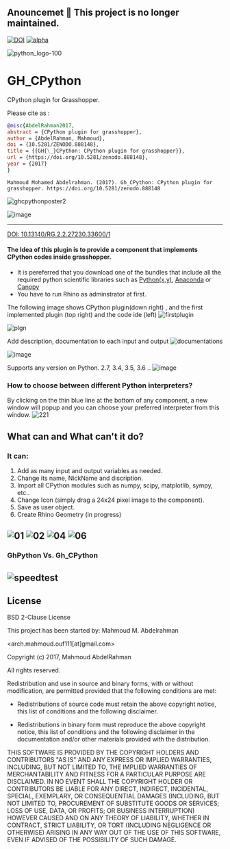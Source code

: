 ## Anouncemet 🎤 This project is no longer maintained.

[![DOI](https://zenodo.org/badge/95458635.svg)](https://zenodo.org/badge/latestdoi/95458635)
[![alpha](https://img.shields.io/badge/GH__CPython-Download%20Alpha-yellow.svg)](https://github.com/MahmoudAbdelRahman/GH_CPython/blob/master/GH_CPython.zip)

![python_logo-100](https://user-images.githubusercontent.com/6969514/28852793-2ad6ac70-772c-11e7-92d1-cd9087e3b661.png)

# GH_CPython
CPython plugin for Grasshopper. 

Please cite as : 
```bib
@misc{AbdelRahman2017,
abstract = {CPython plugin for grasshopper},
author = {AbdelRahman, Mahmoud},
doi = {10.5281/ZENODO.888148},
title = {{GH{\_}CPython: CPython plugin for grasshopper}},
url = {https://doi.org/10.5281/zenodo.888148},
year = {2017}
}
```
`Mahmoud Mohamed Abdelrahman. (2017). Gh_CPython: CPython plugin for grasshopper. https://doi.org/10.5281/zenodo.888148`

![ghcpythonposter2](https://user-images.githubusercontent.com/6969514/30294594-ecc40112-973d-11e7-84df-0520bc8cb7cc.jpg)

![image](https://user-images.githubusercontent.com/6969514/29739952-a2c2a0fe-8a4b-11e7-8c0e-63b86e836e23.png)

-----------

[DOI: 10.13140/RG.2.2.27230.33600/1](https://www.researchgate.net/publication/319312347_Enhancing_computational_design_with_Python_high_performance_scientific_libraries_Integration_of_Grasshopper_and_CPython_language)


#### The Idea of this plugin is to provide a component that implements CPython codes inside grasshopper.
- It is pereferred that you download one of the bundles that include all the required python scientific libraries such as [Python(x,y)](https://python-xy.github.io/), [Anaconda](https://docs.anaconda.com/anaconda/install/) or [Canopy](https://www.enthought.com/products/canopy/)
- You have to run Rhino as adminstrator at first. 

The following image shows CPython plugin(down right) , and the first implemented plugin (top right) and the code ide (left)
![firstplugin](https://user-images.githubusercontent.com/6969514/28816126-f27d5a8c-76a3-11e7-8dd0-3d368657b862.JPG)

![plgn](https://user-images.githubusercontent.com/6969514/28817868-cb7993a0-76a9-11e7-9e06-fc059594cbbc.png)

Add description, documentation to each input and output 
![documentations](https://user-images.githubusercontent.com/6969514/29185199-d42dca46-7e08-11e7-89be-1e78e05fe14d.jpg)

![image](https://user-images.githubusercontent.com/6969514/29340173-fee91a6a-821d-11e7-8cfe-3cd43c3c2310.png)

Supports any version on Python. 2.7, 3.4, 3.5, 3.6 ..
![image](https://user-images.githubusercontent.com/6969514/29262322-494ad3dc-80d4-11e7-895f-2b8110e892e0.png)
### How to choose between different Python interpreters? 
By clicking on the thin blue line at the bottom of any component, a new window will popup and you can choose your preferred interpreter from this window.
![221](https://user-images.githubusercontent.com/6969514/29310266-55758290-81ad-11e7-80cd-5b3dcde4d66a.jpg)
## What can and What can't it do?
### It can: 
1. Add as many input and output variables as needed. 
2. Change its name, NickName and discription.
3. Import all CPython modules such as numpy, scipy, matplotlib, sympy, etc..
4. Change Icon (simply drag a 24x24 pixel image to the component).
5. Save as user object. 
6. Create Rhino Geometry (in progress)

![01](https://user-images.githubusercontent.com/6969514/28823476-0cccdf92-76be-11e7-8001-7ed91f00f10e.JPG)
![02](https://user-images.githubusercontent.com/6969514/28823500-2ae2afc0-76be-11e7-80be-4a00164e721f.JPG)
![04](https://user-images.githubusercontent.com/6969514/28823504-349dce28-76be-11e7-810b-7ae71bf52cde.JPG)
![06](https://user-images.githubusercontent.com/6969514/30004276-7e8fd47c-90cc-11e7-9251-5eafbcc74b5c.png)
-------------------
### GhPython Vs. Gh_CPython
![speedtest](https://user-images.githubusercontent.com/6969514/28900506-f88cb34c-77f1-11e7-825d-d34d3c4d14b9.JPG)
------------------
## License
BSD 2-Clause License

This project has been started by: Mahmoud M. Abdelrahman 

<arch.mahmoud.ouf111[at]gmail.com>

Copyright (c) 2017, Mahmoud AbdelRahman

All rights reserved.

Redistribution and use in source and binary forms, with or without
modification, are permitted provided that the following conditions are met:

* Redistributions of source code must retain the above copyright notice, this
  list of conditions and the following disclaimer.

* Redistributions in binary form must reproduce the above copyright notice,
  this list of conditions and the following disclaimer in the documentation
  and/or other materials provided with the distribution.

THIS SOFTWARE IS PROVIDED BY THE COPYRIGHT HOLDERS AND CONTRIBUTORS "AS IS"
AND ANY EXPRESS OR IMPLIED WARRANTIES, INCLUDING, BUT NOT LIMITED TO, THE
IMPLIED WARRANTIES OF MERCHANTABILITY AND FITNESS FOR A PARTICULAR PURPOSE ARE
DISCLAIMED. IN NO EVENT SHALL THE COPYRIGHT HOLDER OR CONTRIBUTORS BE LIABLE
FOR ANY DIRECT, INDIRECT, INCIDENTAL, SPECIAL, EXEMPLARY, OR CONSEQUENTIAL
DAMAGES (INCLUDING, BUT NOT LIMITED TO, PROCUREMENT OF SUBSTITUTE GOODS OR
SERVICES; LOSS OF USE, DATA, OR PROFITS; OR BUSINESS INTERRUPTION) HOWEVER
CAUSED AND ON ANY THEORY OF LIABILITY, WHETHER IN CONTRACT, STRICT LIABILITY,
OR TORT (INCLUDING NEGLIGENCE OR OTHERWISE) ARISING IN ANY WAY OUT OF THE USE
OF THIS SOFTWARE, EVEN IF ADVISED OF THE POSSIBILITY OF SUCH DAMAGE.
